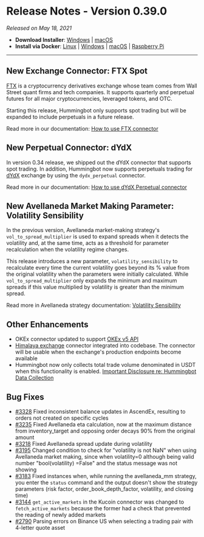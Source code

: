 # Release Notes - Version 0.39.0



_Released on May 18, 2021_

- **Download Installer**: [Windows](https://dist.hummingbot.io/hummingbot_v0.39.0_setup.exe) | [macOS](https://dist.hummingbot.io/hummingbot_v0.39.0.dmg)
- **Install via Docker**: [Linux](/installation/linux/#install-via-docker) | [Windows](/installation/windows/#install-via-docker) | [macOS](/installation/mac/#install-via-docker) | [Raspberry Pi](/installation/raspberry-pi/)

---

## New Exchange Connector: FTX Spot

[FTX](https://ftx.com) is a cryptocurrency derivatives exchange whose team comes from Wall Street quant firms and tech companies. It supports quarterly and perpetual futures for all major cryptocurrencies, leveraged tokens, and OTC.

Starting this release, Hummingbot only supports spot trading but will be expanded to include perpetuals in a future release.

Read more in our documentation: [How to use FTX connector](/connectors/ftx/)

## New Perpetual Connector: dYdX

In version 0.34 release, we shipped out the dYdX connector that supports spot trading. In addition, Hummingbot now supports perpetuals trading for [dYdX](http://trade.dydx.exchange/) exchange by using the `dydx_perpetual` connector.

Read more in our documentation: [How to use dYdX Perpetual connector](/connectors/dydx-perpetual/)

## New Avellaneda Market Making Parameter: Volatility Sensibility

In the previous version, Avellaneda market-making strategy's `vol_to_spread_multiplier` is used to expand spreads when it detects the volatility and, at the same time, acts as a threshold for parameter recalculation when the volatility regime changes.

This release introduces a new parameter, `volatility_sensibility` to recalculate every time the current volatility goes beyond its % value from the original volatility when the parameters were initially calculated. While `vol_to_spread_multiplier` only expands the minimum and maximum spreads if this value multiplied by volatility is greater than the minimum spread.

Read more in Avellaneda strategy documentation: [Volatility Sensibility](/strategies/avellaneda-market-making/#volatility_sensibility)

## Other Enhancements

- OKEx connector updated to support [OKEx v5 API](https://www.okex.com/academy/en/complete-guide-to-okex-api-v5-upgrade)
- [Himalaya exchange](https://www.himalaya.exchange) connector integrated into codebase. The connector will be usable when the exchange's production endpoints become available
- Hummingbot now only collects total trade volume denominated in USDT when this functionality is enabled. [Important Disclosure re: Hummingbot Data Collection](https://github.com/CoinAlpha/hummingbot/blob/master/DATA_COLLECTION.md)

## Bug Fixes

- [#3328](https://github.com/CoinAlpha/hummingbot/issues/3328) Fixed inconsistent balance updates in AscendEx, resulting to orders not created on specific cycles
- [#3235](https://github.com/CoinAlpha/hummingbot/pull/3235) Fixed Avellaneda eta calculation, now at the maximum distance from inventory_target and opposing order decays 90% from the original amount
- [#3218](https://github.com/CoinAlpha/hummingbot/pull/3218) Fixed Avellaneda spread update during volatility
- [#3195](https://github.com/CoinAlpha/hummingbot/pull/3195) Changed condition to check for "volatility is not NaN" when using Avellaneda market making, since when volatility=0 although being valid number "bool(volatility) =False" and the status message was not showing
- [#3183](https://github.com/CoinAlpha/hummingbot/issues/3183) Fixed instances when, while running the avellaneda_mm strategy, you enter the `status` command and the output doesn't show the strategy parameters (risk factor, order_book_depth_factor, volatility, and closing time)
- [#3144](https://github.com/CoinAlpha/hummingbot/pull/3144) `get_active_markets` in the Kucoin connector was changed to `fetch_active_markets` because the former had a check that prevented the reading of newly added markets
- [#2790](https://github.com/CoinAlpha/hummingbot/issues/2790) Parsing errors on Binance US when selecting a trading pair with 4-letter quote asset
